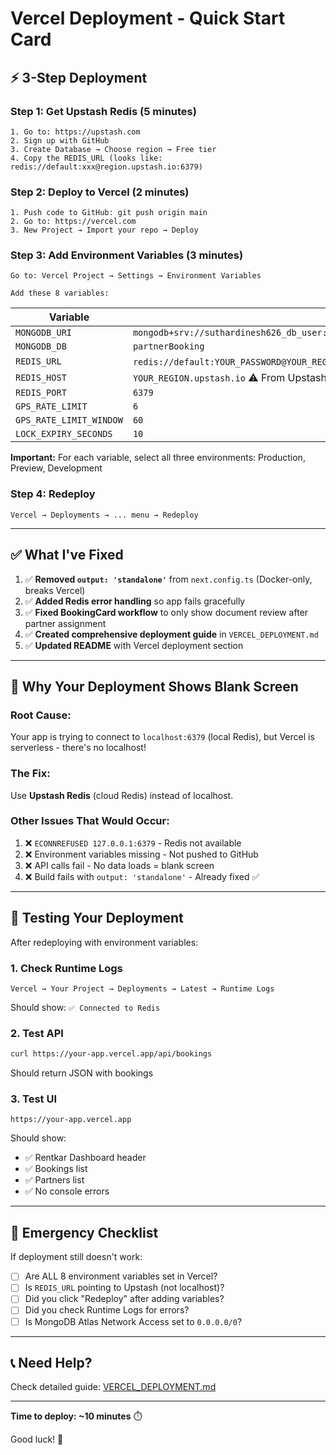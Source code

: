 # Vercel Deployment - Quick Start Card

## ⚡ 3-Step Deployment

### Step 1: Get Upstash Redis (5 minutes)
```
1. Go to: https://upstash.com
2. Sign up with GitHub
3. Create Database → Choose region → Free tier
4. Copy the REDIS_URL (looks like: redis://default:xxx@region.upstash.io:6379)
```

### Step 2: Deploy to Vercel (2 minutes)
```
1. Push code to GitHub: git push origin main
2. Go to: https://vercel.com
3. New Project → Import your repo → Deploy
```

### Step 3: Add Environment Variables (3 minutes)
```
Go to: Vercel Project → Settings → Environment Variables

Add these 8 variables:
```

| Variable | Value |
|----------|-------|
| `MONGODB_URI` | `mongodb+srv://suthardinesh626_db_user:KFxsJSiXD9MNIIb2@partnerbooking.fm0az7r.mongodb.net` |
| `MONGODB_DB` | `partnerBooking` |
| `REDIS_URL` | `redis://default:YOUR_PASSWORD@YOUR_REGION.upstash.io:6379` ⚠️ From Upstash |
| `REDIS_HOST` | `YOUR_REGION.upstash.io` ⚠️ From Upstash |
| `REDIS_PORT` | `6379` |
| `GPS_RATE_LIMIT` | `6` |
| `GPS_RATE_LIMIT_WINDOW` | `60` |
| `LOCK_EXPIRY_SECONDS` | `10` |

**Important:** For each variable, select all three environments: Production, Preview, Development

### Step 4: Redeploy
```
Vercel → Deployments → ... menu → Redeploy
```

---

## ✅ What I've Fixed

1. ✅ **Removed `output: 'standalone'`** from `next.config.ts` (Docker-only, breaks Vercel)
2. ✅ **Added Redis error handling** so app fails gracefully
3. ✅ **Fixed BookingCard workflow** to only show document review after partner assignment
4. ✅ **Created comprehensive deployment guide** in `VERCEL_DEPLOYMENT.md`
5. ✅ **Updated README** with Vercel deployment section

---

## 🐛 Why Your Deployment Shows Blank Screen

### Root Cause:
Your app is trying to connect to `localhost:6379` (local Redis), but Vercel is serverless - there's no localhost!

### The Fix:
Use **Upstash Redis** (cloud Redis) instead of localhost.

### Other Issues That Would Occur:
1. ❌ `ECONNREFUSED 127.0.0.1:6379` - Redis not available
2. ❌ Environment variables missing - Not pushed to GitHub
3. ❌ API calls fail - No data loads = blank screen
4. ❌ Build fails with `output: 'standalone'` - Already fixed ✅

---

## 🎯 Testing Your Deployment

After redeploying with environment variables:

### 1. Check Runtime Logs
```
Vercel → Your Project → Deployments → Latest → Runtime Logs
```
Should show: `✅ Connected to Redis`

### 2. Test API
```bash
curl https://your-app.vercel.app/api/bookings
```
Should return JSON with bookings

### 3. Test UI
```
https://your-app.vercel.app
```
Should show:
- ✅ Rentkar Dashboard header
- ✅ Bookings list
- ✅ Partners list
- ✅ No console errors

---

## 🚨 Emergency Checklist

If deployment still doesn't work:

- [ ] Are ALL 8 environment variables set in Vercel?
- [ ] Is `REDIS_URL` pointing to Upstash (not localhost)?
- [ ] Did you click "Redeploy" after adding variables?
- [ ] Did you check Runtime Logs for errors?
- [ ] Is MongoDB Atlas Network Access set to `0.0.0.0/0`?

---

## 📞 Need Help?

Check detailed guide: [VERCEL_DEPLOYMENT.md](./VERCEL_DEPLOYMENT.md)

---

**Time to deploy: ~10 minutes** ⏱️

Good luck! 🚀

